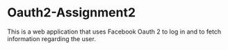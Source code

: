 # Oauth2-Assignment2
This is a web application that uses Facebook Oauth 2 to log in and to fetch information regarding the user. 
